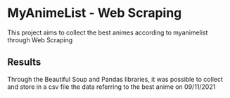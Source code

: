# MyAnimeList - Web Scraping
This project aims to collect the best animes according to myanimelist through Web Scraping

## Results
Through the Beautiful Soup and Pandas libraries, it was possible to collect and store in a csv file the data referring to the best anime on 09/11/2021
